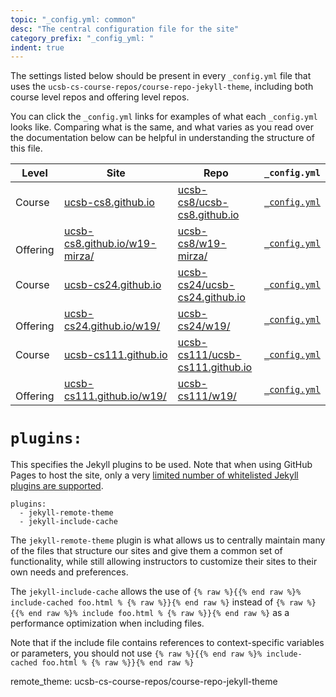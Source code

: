 ```yaml
---
topic: "_config.yml: common"
desc: "The central configuration file for the site"
category_prefix: "_config_yml: "
indent: true
---
```


The settings listed below should be present in every `_config.yml` file that uses the `ucsb-cs-course-repos/course-repo-jekyll-theme`, including both course level repos and offering level repos.

You can click the `_config.yml` links for examples of what each `_config.yml` looks like.  Comparing what is the same, and what varies as you read over the documentation below can be helpful in understanding the structure of this file.



| Level | Site | Repo | `_config.yml` |
|----|------|------|--------------|
|Course| [ucsb-cs8.github.io](https://ucsb-cs8.github.io) | [ucsb-cs8/ucsb-cs8.github.io](https://github.com/ucsb-cs8/ucsb-cs8.github.io) | [`_config.yml`](https://github.com/ucsb-cs8/ucsb-cs8.github.io/blob/master/_config.yml) |
| &nbsp;&nbsp; Offering | [ucsb-cs8.github.io/w19-mirza/](https://ucsb-cs8.github.io/w19-mirza/) | [ucsb-cs8/w19-mirza/](https://github.com/ucsb-cs8/w19-mirza/) | [`_config.yml`](https://github.com/ucsb-cs8/w19-mirza/blob/master/_config.yml) |
|Course | [ucsb-cs24.github.io](https://ucsb-cs24.github.io) | [ucsb-cs24/ucsb-cs24.github.io](https://github.com/ucsb-cs24/ucsb-cs24.github.io) | [`_config.yml`](https://github.com/ucsb-cs24/ucsb-cs24.github.io/blob/master/_config.yml) |
| &nbsp;&nbsp; Offering| [ucsb-cs24.github.io/w19/](https://ucsb-cs24.github.io/w19/) | [ucsb-cs24/w19/](https://github.com/ucsb-cs24/w19-mirza/) | [`_config.yml`](https://github.com/ucsb-cs24/w19/blob/master/_config.yml) |
|Course | [ucsb-cs111.github.io](https://ucsb-cs111.github.io) | [ucsb-cs111/ucsb-cs111.github.io](https://github.com/ucsb-cs111/ucsb-cs111.github.io) | [`_config.yml`](https://github.com/ucsb-cs111/ucsb-cs111.github.io/blob/master/_config.yml) |
| &nbsp;&nbsp; Offering|[ucsb-cs111.github.io/w19/](https://ucsb-cs111.github.io/w19/) | [ucsb-cs111/w19/](https://github.com/ucsb-cs111/w19/) | [`_config.yml`](https://github.com/ucsb-cs111/w19/blob/master/_config.yml) |


# `plugins:`

This specifies the Jekyll plugins to be used.   Note that when using GitHub Pages to host the site, only a very [limited number of whitelisted Jekyll plugins are supported](https://help.github.com/articles/configuring-jekyll-plugins/).

```
plugins:
  - jekyll-remote-theme
  - jekyll-include-cache
```

The `jekyll-remote-theme` plugin is what allows us to centrally maintain many of the files that structure our sites and give them a common set of functionality, while still allowing instructors to customize their sites to their own needs and preferences.

The `jekyll-include-cache` allows the use of `{% raw %}{{% end raw %}% include-cached foo.html % {% raw %}}{% end raw %}` instead of `{% raw %}{{% end raw %}% include foo.html % {% raw %}}{% end raw %}` as a performance optimization
when including files.    

Note that if the include file contains references to context-specific variables or parameters, you should not use `{% raw %}{{% end raw %}% include-cached foo.html % {% raw %}}{% end raw %}`  


remote_theme: ucsb-cs-course-repos/course-repo-jekyll-theme
```
